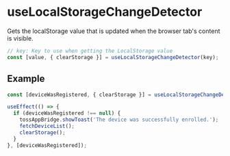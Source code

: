 # useLocalStorageChangeDetector

Gets the localStorage value that is updated when the browser tab's content is visible.

```ts
// key: Key to use when getting the LocalStorage value
const [value, { clearStorage }] = useLocalStorageChangeDetector(key);
```

## Example

```ts
const [deviceWasRegistered, { clearStorage }] = useLocalStorageChangeDetector('deviceWasRegistered');

useEffect(() => {
  if (deviceWasRegistered !== null) {
    tossAppBridge.showToast('The device was successfully enrolled.');
    fetchDeviceList();
    clearStorage();
  }
}, [deviceWasRegistered]);
```
